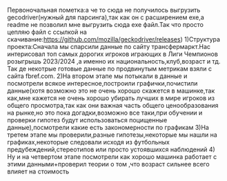  Первоночальная пометка:а че то сюда не получилось выгрузить  gecodriver(нужный для парсинга),так как он с расширением exe,а readme не позволил мне выгрузить сюда exe файл.Так что просто цепляю файл с ссылкой на скачивание:https://github.com/mozilla/geckodriver/releases)
 1)Структура проекта:Сначала мы спарсили данные по сайту трансфермаркт.Нас интерисовал топ самых дорогих игроков играющих в Лиги Чемпионов розыгрышь 2023/2024 ,а именно их национальность,клуб,возраст и тд. Так де некотрые готовые данные по продвинутым метрикам взяли с сайта fbref.com.
2)На втором этапе мы потыкали в данные и посмотрели всякое интересное,построили графички,почистили данные(хотя возможно это не очень хорошо скажется в машинке,так как,мне кажется не очень хорошо убирать лучших в мире игроков из общего просмотра,так как они важная часть общего ценообразования на рынке,но это пока догадки,возможно все таки,при обучении и проверки гипотез будут использоваться поцищенные данные),посмотрели какие есть закономерности по графикам
3)На третем этапе мы проверили,разные гипотезы,некоторые мы нашли на графиках,некоторые следовали исходя из футбольных предубеждений,стереотипов или просто устоявшихся наблюдений
4) Ну и на четвертом этапе посмотрели как хорошо машинка работает с этими данными+проверил теории о том ,что возраст сильнее всего влияет на стоимость
